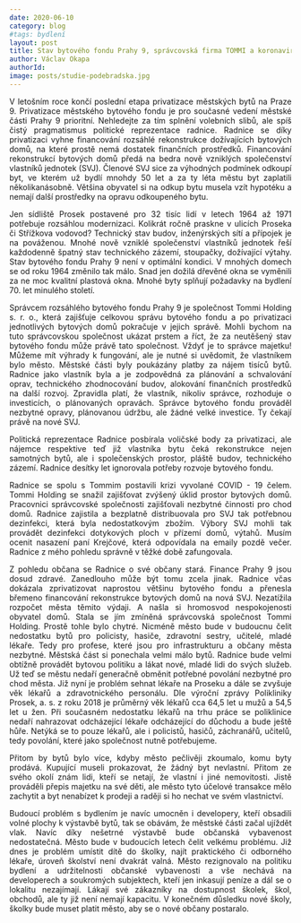 ```yaml
---
date: 2020-06-10
category: blog
#tags: bydlení
layout: post
title: Stav bytového fondu Prahy 9, správcovská firma TOMMI a koronavirus
author: Václav Okapa
authorId: 
image: posts/studie-podebradska.jpg
---
```


<p style='text-align: justify;'>
V letošním roce končí poslední etapa privatizace městských bytů na Praze 9. Privatizace městského bytového fondu je pro současné vedení městské části Prahy 9 prioritní. Nehledejte za tím splnění volebních slibů, ale spíš čistý pragmatismus politické reprezentace radnice. Radnice se díky privatizaci vyhne financování rozsáhlé rekonstrukce dožívajících bytových domů, na které prostě nemá dostatek finančních prostředků. Financování rekonstrukcí bytových domů předá na bedra nově vzniklých společenství vlastníků jednotek (SVJ). Členové SVJ sice za výhodných podmínek odkoupí byt, ve kterém už bydlí mnohdy 50 let a za ty léta městu byt zaplatili několikanásobně. Většina obyvatel si na odkup bytu musela vzít hypotéku a nemají další prostředky na opravu odkoupeného bytu.
</p><p style='text-align: justify;'>
Jen sídliště Prosek postavené pro 32 tisíc lidí v letech 1964 až 1971 potřebuje rozsáhlou modernizaci. Kolikrát ročně praskne v ulicích Proseka či Střížkova vodovod? Technický stav budov, inženýrských sítí a přípojek je na pováženou. Mnohé nově vzniklé společenství vlastníků jednotek řeší každodenně špatný stav technického zázemí, stoupačky, dožívající výtahy. Stav bytového fondu Prahy 9 není v optimální kondici. V mnohých domech se od roku 1964 změnilo tak málo. Snad jen dožilá dřevěné okna se vyměnili za ne moc kvalitní plastová okna. Mnohé byty splňují požadavky na bydlení 70. let minulého století. 
</p><p style='text-align: justify;'>
Správcem rozsáhlého bytového fondu Prahy 9 je společnost Tommi Holding s. r. o., která zajišťuje celkovou správu bytového fondu a po privatizaci jednotlivých bytových domů pokračuje v jejich správě. Mohli bychom na tuto správcovskou společnost ukázat prstem a říct, že za neutěšený stav bytového fondu může právě tato společnost. Vždyť je to správce majetku! Můžeme mít výhrady k fungování, ale je nutné si uvědomit, že vlastníkem bylo město. Městské části byly poukázány platby za nájem tisíců bytů. Radnice jako vlastník byla a je zodpovědná za plánování a schvalování oprav, technického zhodnocování budov, alokování finančních prostředků na další rozvoj. Zpravidla platí, že vlastník, nikoliv správce, rozhoduje o investicích, o  plánovaných opravách. Správce bytového fondu prováděl nezbytné opravy, plánovanou údržbu, ale žádné velké investice. Ty čekají právě na nové SVJ.
</p><p style='text-align: justify;'>
Politická reprezentace Radnice posbírala voličské body za privatizaci, ale nájemce respektive teď již vlastníka bytu čeká rekonstrukce nejen samotných bytů, ale i společenských prostor, pláště budov, technického zázemí. Radnice desítky let ignorovala potřeby rozvoje bytového fondu. 
</p><p style='text-align: justify;'>
Radnice se spolu s Tommim postavili krizi vyvolané COVID - 19 čelem. Tommi Holding se snažil zajišťovat zvýšený úklid prostor bytových domů. Pracovnici správcovské společnosti zajišťovali nezbytné činnosti pro chod domů. Radnice zajistila a bezplatně distribuovala pro SVJ tak potřebnou dezinfekci, která byla nedostatkovým zbožím. Výbory SVJ mohli tak provádět dezinfekci dotykových ploch v přízemí domů, výtahů. Musím ocenit nasazení paní Krejčové, která odpovídala na emaily pozdě večer. Radnice z mého pohledu správně v těžké době zafungovala. 
</p><p style='text-align: justify;'>
Z pohledu občana se Radnice o své občany stará. Finance Prahy 9 jsou dosud zdravé. Zanedlouho může být tomu zcela jinak. Radnice včas dokázala zprivatizovat naprostou většinu bytového fondu a přenesla břemeno financování rekonstrukce bytových domů na nová SVJ. Nezatížila rozpočet města těmito výdaji. A našla si hromosvod nespokojenosti obyvatel domů. Stala se jím zmíněná správcovská společnost Tommi Holding. Prostě tohle bylo chytré. Nicméně město bude v budoucnu čelit nedostatku bytů pro  policisty, hasiče, zdravotní sestry, učitelé, mladé lékaře. Tedy pro profese, které jsou pro infrastrukturu a občany města nezbytné. Městská část si ponechala velmi málo bytů. Radnice bude velmi obtížně provádět bytovou politiku a lákat nové, mladé lidi do svých služeb. Už teď se městu nedaří generačně obměnit potřebné povolání nezbytné pro chod města. Již nyní je problém sehnat lékaře na Proseku a dále se zvyšuje věk lékařů a zdravotnického personálu. Dle výroční zprávy Polikliniky Prosek, a. s. z roku 2018 je průměrný věk lékařů cca 64,5 let u mužů a 54,5 let u žen. Při současném nedostatku lékařů na trhu práce se poliklinice nedaří nahrazovat odcházející lékaře odcházející do důchodu a bude ještě hůře. Netýká se to pouze lékařů, ale i policistů, hasičů, záchranářů, učitelů, tedy povolání, které jako společnost nutně potřebujeme. 
</p><p style='text-align: justify;'>
Přitom by bytů bylo více, kdyby město pečlivěji zkoumalo, komu byty prodává. Kupující museli prokazovat, že žádný byt nevlastní. Přitom ze svého okolí znám lidi, kteří se netají, že vlastní i jiné nemovitosti. Jistě prováděli přepis majetku na své děti, ale město tyto účelové transakce mělo zachytit a byt nenabízet k prodeji a raději si ho nechat ve svém vlastnictví. 
</p><p style='text-align: justify;'>
Budoucí problém s bydlením je navíc umocněn i developery, kteří obsadili volné plochy k výstavbě bytů, tak se obávám, že městské části začal ujíždět vlak. Navíc díky nešetrné výstavbě bude občanská vybavenost nedostatečná. Město bude v budoucích letech čelit velkému problému. Již dnes je problém umístit dítě do školky, najít praktického či odborného lékaře, úroveň školství není dvakrát valná. Město rezignovalo na politiku bydlení a udržitelnosti občanské vybavenosti a vše nechává na developerech a soukromých subjektech, kteří jen inkasují peníze a dál se o lokalitu nezajímají. Lákají své zákazníky na dostupnost školek, škol, obchodů, ale ty již není nemají kapacitu. V konečném důsledku nové školy, školky bude muset platit město, aby se o nové občany postaralo.</p>

